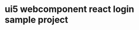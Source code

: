# ui5 webcomponent react login sample project

[image]:"https://raw.githubusercontent.com/ozeraydin57/OA-UI5-Web-Component-React-Login-Sample/master/2020-03-24_23-06-43.png"
